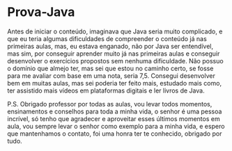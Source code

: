 # Prova-Java
Antes de iniciar o conteúdo, imaginava que Java seria muito complicado,
e que eu teria algumas dificuldades de compreender o conteúdo já nas primeiras aulas, mas,
eu estava enganado, não por Java ser entendível, mas sim, por conseguir aprender muito já
nas primeiras aulas e conseguir desenvolver o exercícios propostos sem nenhuma dificuldade.
   Não possuo o domínio que almejo ter, mas sei que estou no caminho certo, se fosse para me
avaliar com base em uma nota, seria 7,5. Consegui desenvolver bem em muitas aulas, mas sei 
poderia ter feito mais, estudado mais como, ter assistido mais vídeos em plataformas digitais e ler livros de Java.

   P.S.	Obrigado professor por todas as aulas, vou levar todos momentos, ensinamentos e conselhos
para toda a minha vida, o senhor é uma pessoa incrível, só tenho que agradecer e aproveitar esses
últimos momentos em aula, vou sempre levar o senhor como exemplo para a minha vida, e espero
que mantenhamos o contato, foi uma honra ter te conhecido, obrigado por tudo.
